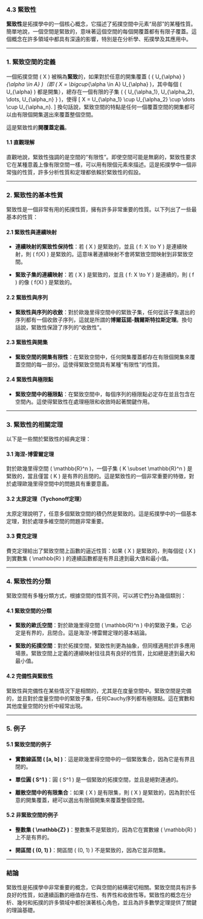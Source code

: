 ### 4.3 緊致性

**緊致性**是拓撲學中的一個核心概念，它描述了拓撲空間中元素“局部”的某種性質。簡單地說，一個空間是緊致的，意味著這個空間的每個開覆蓋都有有限子覆蓋。這個概念在許多領域中都具有深遠的影響，特別是在分析學、拓撲學及其應用中。

---

### 1. 緊致空間的定義

一個拓撲空間 \( X \) 被稱為**緊致**的，如果對於任意的開集覆蓋 \( \{ U_{\alpha} \}_{\alpha \in A} \)（即 \( X = \bigcup_{\alpha \in A} U_{\alpha} \)，其中每個 \( U_{\alpha} \) 都是開集），總存在一個有限的子集 \( \{ U_{\alpha_1}, U_{\alpha_2}, \dots, U_{\alpha_n} \} \)，使得
\[
X = U_{\alpha_1} \cup U_{\alpha_2} \cup \dots \cup U_{\alpha_n}.
\]
換句話說，緊致空間的特點是任何一個覆蓋空間的開集都可以由有限個開集選出來覆蓋整個空間。

這是緊致性的**開覆蓋定義**。

#### 1.1 直觀理解

直觀地說，緊致性強調的是空間的“有限性”。即使空間可能是無窮的，緊致性要求它在某種意義上像有限空間一樣，可以用有限個元素來描述。這是拓撲學中一個非常強的性質，許多分析性質和定理都依賴於緊致性的假設。

---

### 2. 緊致性的基本性質

緊致性是一個非常有用的拓撲性質，擁有許多非常重要的性質。以下列出了一些最基本的性質：

#### 2.1 緊致性與連續映射

- **連續映射的緊致性保持性**：若 \( X \) 是緊致的，並且 \( f: X \to Y \) 是連續映射，則 \( f(X) \) 是緊致的。這意味著連續映射不會將緊致空間映射到非緊致空間。
  
- **緊致子集的連續映射**：若 \( X \) 是緊致的，並且 \( f: X \to Y \) 是連續的，則 \( f \) 的像 \( f(X) \) 是緊致的。

#### 2.2 緊致性與序列

- **緊致性與序列的收斂**：對於歐幾里得空間中的緊致子集，任何從該子集選出的序列都有一個收斂子序列，這就是所謂的**博爾茲諾-魏爾斯特拉斯定理**。換句話說，緊致性保證了序列的“收斂性”。

#### 2.3 緊致性與開集

- **緊致空間的開集有限性**：在緊致空間中，任何開集覆蓋都存在有限個開集來覆蓋空間的每一部分。這使得緊致空間具有某種“有限性”的性質。

#### 2.4 緊致性與極限點

- **緊致空間中的極限點**：在緊致空間中，每個序列的極限點必定存在並且包含在空間內。這使得緊致性在處理極限和收斂時起著關鍵作用。

---

### 3. 緊致性的相關定理

以下是一些關於緊致性的經典定理：

#### 3.1 海涅-博雷爾定理

對於歐幾里得空間 \( \mathbb{R}^n \)，一個子集 \( K \subset \mathbb{R}^n \) 是緊致的，當且僅當 \( K \) 是有界的且閉的。這是緊致性的一個非常重要的特徵，對於處理歐幾里得空間中的問題具有重要意義。

#### 3.2 太原定理（Tychonoff定理）

太原定理說明了，任意多個緊致空間的積仍然是緊致的。這是拓撲學中的一個基本定理，對於處理多維空間的問題非常重要。

#### 3.3 費克定理

費克定理給出了緊致空間上函數的逼近性質：如果 \( X \) 是緊致的，則每個從 \( X \) 到實數集 \( \mathbb{R} \) 的連續函數都是有界且達到最大值和最小值。

---

### 4. 緊致性的分類

緊致空間有多種分類方式，根據空間的性質不同，可以將它們分為幾個類別：

#### 4.1 緊致空間的分類

- **緊致的歐氏空間**：對於歐幾里得空間 \( \mathbb{R}^n \) 中的緊致子集，它必定是有界的，且閉合。這是海涅-博雷爾定理的基本結論。

- **緊致的拓撲空間**：對於拓撲空間，緊致性則更為抽象，但同樣適用於許多應用場景。緊致空間上定義的連續映射往往具有良好的性質，比如總是達到最大和最小值。

#### 4.2 完備性與緊致性

緊致性與完備性在某些情況下是相關的，尤其是在度量空間中。緊致空間是完備的，並且對於度量空間中的緊致子集，任何Cauchy序列都有極限點。這在實數和其他度量空間的分析中經常出現。

---

### 5. 例子

#### 5.1 緊致空間的例子

- **實數線區間 \( [a, b] \)**：這是歐幾里得空間中的一個緊致集合，因為它是有界且閉的。
  
- **單位圓 \( S^1 \)**：圓 \( S^1 \) 是一個緊致的拓撲空間，並且是絕對連通的。

- **離散空間中的有限集合**：如果 \( X \) 是有限集，則 \( X \) 是緊致的，因為對於任意的開集覆蓋，總可以選出有限個開集來覆蓋整個空間。

#### 5.2 非緊致空間的例子

- **整數集 \( \mathbb{Z} \)**：整數集不是緊致的，因為它在實數線 \( \mathbb{R} \) 上不是有界的。

- **開區間 \( (0, 1) \)**：開區間 \( (0, 1) \) 不是緊致的，因為它並非閉集。

---

### 結論

緊致性是拓撲學中非常重要的概念，它與空間的結構密切相關。緊致空間具有許多良好的性質，如連續函數的極值存在性、有界性和收斂性等。緊致性的概念在分析、幾何和拓撲的許多領域中都扮演著核心角色，並且為許多數學定理提供了關鍵的理論基礎。